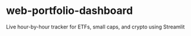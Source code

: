 # web-portfolio-dashboard
Live hour-by-hour tracker for ETFs, small caps, and crypto using Streamlit
